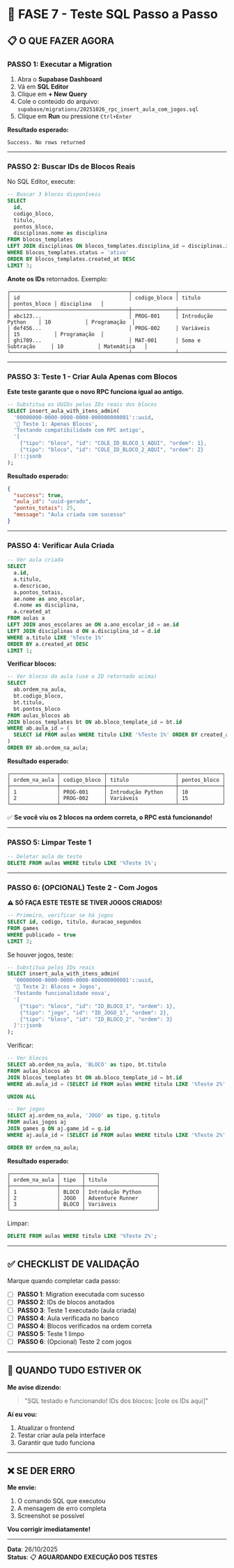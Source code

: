 # 🧪 FASE 7 - Teste SQL Passo a Passo

## 📋 O QUE FAZER AGORA

### **PASSO 1: Executar a Migration**

1. Abra o **Supabase Dashboard**
2. Vá em **SQL Editor**
3. Clique em **+ New Query**
4. Cole o conteúdo do arquivo: `supabase/migrations/20251026_rpc_insert_aula_com_jogos.sql`
5. Clique em **Run** ou pressione `Ctrl+Enter`

**Resultado esperado:**
```
Success. No rows returned
```

---

### **PASSO 2: Buscar IDs de Blocos Reais**

No SQL Editor, execute:

```sql
-- Buscar 3 blocos disponíveis
SELECT 
  id,
  codigo_bloco,
  titulo,
  pontos_bloco,
  disciplinas.nome as disciplina
FROM blocos_templates
LEFT JOIN disciplinas ON blocos_templates.disciplina_id = disciplinas.id
WHERE blocos_templates.status = 'ativo'
ORDER BY blocos_templates.created_at DESC
LIMIT 3;
```

**Anote os IDs** retornados. Exemplo:
```
┌──────────────────────────────────────┬──────────────┬──────────────────────┬──────────────┬──────────────┐
│ id                                   │ codigo_bloco │ titulo               │ pontos_bloco │ disciplina   │
├──────────────────────────────────────┼──────────────┼──────────────────────┼──────────────┼──────────────┤
│ abc123...                            │ PROG-001     │ Introdução Python    │ 10           │ Programação  │
│ def456...                            │ PROG-002     │ Variáveis            │ 15           │ Programação  │
│ ghi789...                            │ MAT-001      │ Soma e Subtração     │ 10           │ Matemática   │
└──────────────────────────────────────┴──────────────┴──────────────────────┴──────────────┴──────────────┘
```

---

### **PASSO 3: Teste 1 - Criar Aula Apenas com Blocos**

**Este teste garante que o novo RPC funciona igual ao antigo.**

```sql
-- Substitua os UUIDs pelos IDs reais dos blocos
SELECT insert_aula_with_itens_admin(
  '00000000-0000-0000-0000-000000000001'::uuid,
  '🧪 Teste 1: Apenas Blocos',
  'Testando compatibilidade com RPC antigo',
  '[
    {"tipo": "bloco", "id": "COLE_ID_BLOCO_1_AQUI", "ordem": 1},
    {"tipo": "bloco", "id": "COLE_ID_BLOCO_2_AQUI", "ordem": 2}
  ]'::jsonb
);
```

**Resultado esperado:**
```json
{
  "success": true,
  "aula_id": "uuid-gerado",
  "pontos_totais": 25,
  "message": "Aula criada com sucesso"
}
```

---

### **PASSO 4: Verificar Aula Criada**

```sql
-- Ver aula criada
SELECT 
  a.id,
  a.titulo,
  a.descricao,
  a.pontos_totais,
  ae.nome as ano_escolar,
  d.nome as disciplina,
  a.created_at
FROM aulas a
LEFT JOIN anos_escolares ae ON a.ano_escolar_id = ae.id
LEFT JOIN disciplinas d ON a.disciplina_id = d.id
WHERE a.titulo LIKE '%Teste 1%'
ORDER BY a.created_at DESC
LIMIT 1;
```

**Verificar blocos:**
```sql
-- Ver blocos da aula (use o ID retornado acima)
SELECT 
  ab.ordem_na_aula,
  bt.codigo_bloco,
  bt.titulo,
  bt.pontos_bloco
FROM aulas_blocos ab
JOIN blocos_templates bt ON ab.bloco_template_id = bt.id
WHERE ab.aula_id = (
  SELECT id FROM aulas WHERE titulo LIKE '%Teste 1%' ORDER BY created_at DESC LIMIT 1
)
ORDER BY ab.ordem_na_aula;
```

**Resultado esperado:**
```
┌───────────────┬──────────────┬──────────────────────┬──────────────┐
│ ordem_na_aula │ codigo_bloco │ titulo               │ pontos_bloco │
├───────────────┼──────────────┼──────────────────────┼──────────────┤
│ 1             │ PROG-001     │ Introdução Python    │ 10           │
│ 2             │ PROG-002     │ Variáveis            │ 15           │
└───────────────┴──────────────┴──────────────────────┴──────────────┘
```

✅ **Se você viu os 2 blocos na ordem correta, o RPC está funcionando!**

---

### **PASSO 5: Limpar Teste 1**

```sql
-- Deletar aula de teste
DELETE FROM aulas WHERE titulo LIKE '%Teste 1%';
```

---

### **PASSO 6: (OPCIONAL) Teste 2 - Com Jogos**

**⚠️ SÓ FAÇA ESTE TESTE SE TIVER JOGOS CRIADOS!**

```sql
-- Primeiro, verificar se há jogos
SELECT id, codigo, titulo, duracao_segundos 
FROM games 
WHERE publicado = true 
LIMIT 3;
```

Se houver jogos, teste:

```sql
-- Substitua pelos IDs reais
SELECT insert_aula_with_itens_admin(
  '00000000-0000-0000-0000-000000000001'::uuid,
  '🧪 Teste 2: Blocos + Jogos',
  'Testando funcionalidade nova',
  '[
    {"tipo": "bloco", "id": "ID_BLOCO_1", "ordem": 1},
    {"tipo": "jogo", "id": "ID_JOGO_1", "ordem": 2},
    {"tipo": "bloco", "id": "ID_BLOCO_2", "ordem": 3}
  ]'::jsonb
);
```

Verificar:
```sql
-- Ver blocos
SELECT ab.ordem_na_aula, 'BLOCO' as tipo, bt.titulo
FROM aulas_blocos ab
JOIN blocos_templates bt ON ab.bloco_template_id = bt.id
WHERE ab.aula_id = (SELECT id FROM aulas WHERE titulo LIKE '%Teste 2%' ORDER BY created_at DESC LIMIT 1)

UNION ALL

-- Ver jogos
SELECT aj.ordem_na_aula, 'JOGO' as tipo, g.titulo
FROM aulas_jogos aj
JOIN games g ON aj.game_id = g.id
WHERE aj.aula_id = (SELECT id FROM aulas WHERE titulo LIKE '%Teste 2%' ORDER BY created_at DESC LIMIT 1)

ORDER BY ordem_na_aula;
```

**Resultado esperado:**
```
┌───────────────┬───────┬───────────────────────┐
│ ordem_na_aula │ tipo  │ titulo                │
├───────────────┼───────┼───────────────────────┤
│ 1             │ BLOCO │ Introdução Python     │
│ 2             │ JOGO  │ Adventure Runner      │
│ 3             │ BLOCO │ Variáveis             │
└───────────────┴───────┴───────────────────────┘
```

Limpar:
```sql
DELETE FROM aulas WHERE titulo LIKE '%Teste 2%';
```

---

## ✅ CHECKLIST DE VALIDAÇÃO

Marque quando completar cada passo:

- [ ] **PASSO 1**: Migration executada com sucesso
- [ ] **PASSO 2**: IDs de blocos anotados
- [ ] **PASSO 3**: Teste 1 executado (aula criada)
- [ ] **PASSO 4**: Aula verificada no banco
- [ ] **PASSO 4**: Blocos verificados na ordem correta
- [ ] **PASSO 5**: Teste 1 limpo
- [ ] **PASSO 6**: (Opcional) Teste 2 com jogos

---

## 🎯 QUANDO TUDO ESTIVER OK

**Me avise dizendo:**
> "SQL testado e funcionando! IDs dos blocos: [cole os IDs aqui]"

**Aí eu vou:**
1. Atualizar o frontend
2. Testar criar aula pela interface
3. Garantir que tudo funciona

---

## ❌ SE DER ERRO

**Me envie:**
1. O comando SQL que executou
2. A mensagem de erro completa
3. Screenshot se possível

**Vou corrigir imediatamente!**

---

**Data**: 26/10/2025  
**Status**: 📋 **AGUARDANDO EXECUÇÃO DOS TESTES**



